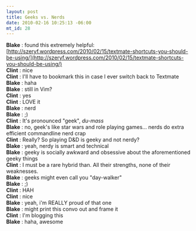```yaml
--- 
layout: post
title: Geeks vs. Nerds
date: 2010-02-16 10:25:13 -06:00
mt_id: 28
---
```

__Blake__ : found this extremely helpful: [http://szeryf.wordpress.com/2010/02/15/textmate-shortcuts-you-should-be-using/](http://szeryf.wordpress.com/2010/02/15/textmate-shortcuts-you-should-be-using/)  
__Clint__ : nice  
__Clint__ : I'll have to bookmark this in case I ever switch back to Textmate  
__Blake__ : haha  
__Blake__ : still in Vim?  
__Clint__ : yes  
__Clint__ : LOVE it  
__Blake__ : nerd  
__Blake__ : ;)  
__Clint__ : It's pronounced "geek", _du-mass_  
__Blake__ : no, geek's like star wars and role playing games... nerds do extra efficient commandline nerd crap  
__Clint__ : Really?  So playing D&D is geeky and not nerdy?  
__Blake__ : yeah, nerdy is smart and technical  
__Blake__ : geeky is socially awkward and obsessive about the aforementioned geeky things  
__Clint__ : I must be a rare hybrid than.  All their strengths, none of their weaknesses.  
__Blake__ : geeks might even call you "day-walker"  
__Blake__ : ;)  
__Clint__ : HAH  
__Clint__ : nice  
__Blake__ : yeah, i'm REALLY proud of that one  
__Blake__ : might print this convo out and frame it  
__Clint__ : I'm blogging this  
__Blake__ : haha, awesome   
